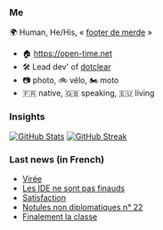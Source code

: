 ### Me

🌍 Human, He/His, « [footer de merde](https://open-time.net/post/2013/07/17/La-veritable-histoire-du-Footer-de-merde-) » 
* 🏠 https://open-time.net 
* 🛠️ Lead dev' of [dotclear](https://git.dotclear.org/dev/dotclear)
* 📷 photo, 🚲 vélo, 🏍️ moto 
* 🇫🇷 native, 🇬🇧 speaking, 🇪🇺 living

### Insights

[![GitHub Stats](https://github-readme-stats-sigma-five.vercel.app/api?username=franck-paul)](https://github.com/franck-paul)
[![GitHub Streak](https://github-readme-streak-stats.herokuapp.com?user=franck-paul)](https://git.io/streak-stats)

### Last news (in French)

<!-- BLOG-POST-LIST:START -->
- [Virée](https://open-time.net/post/2023/06/28/Vir%C3%A9e)
- [Les IDE ne sont pas finauds](https://open-time.net/post/2023/06/27/Les-IDE-ne-sont-pas-finauds)
- [Satisfaction](https://open-time.net/post/2023/06/26/Satisfaction)
- [Notules non diplomatiques n° 22](https://open-time.net/post/2023/06/25/Notules-non-diplomatiques-n%C2%B0-22)
- [Finalement la classe](https://open-time.net/post/2023/06/24/Finalement-la-classe)
<!-- BLOG-POST-LIST:END -->
